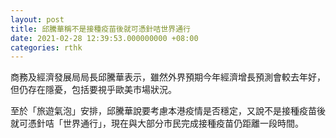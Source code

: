 ```yaml
---
layout: post
title: 邱騰華稱不是接種疫苗後就可憑針咭世界通行
date: 2021-02-28 12:39:53.000000000 +08:00
categories: rthk
---
```


商務及經濟發展局局長邱騰華表示，雖然外界預期今年經濟增長預測會較去年好，但仍存在隱憂，包括要視乎歐美市場狀況。

至於「旅遊氣泡」安排，邱騰華說要考慮本港疫情是否穩定，又說不是接種疫苗後就可憑針咭「世界通行」，現在與大部分市民完成接種疫苗仍距離一段時間。
